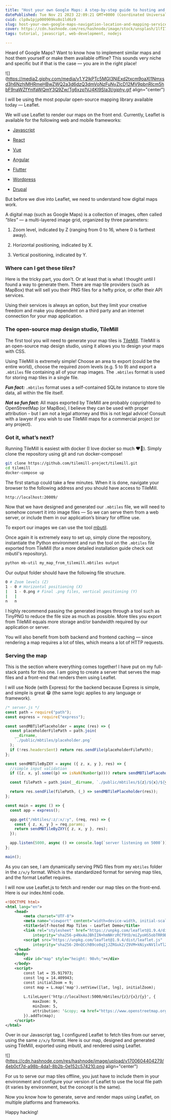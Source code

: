 ```yaml
---
title: "Host your own Google Maps: A step-by-step guide to hosting and serving navigation, location, and mapping services"
datePublished: Tue Nov 21 2023 22:09:21 GMT+0000 (Coordinated Universal Time)
cuid: clp8w1pjp000909ku8o1ld6z9
slug: host-your-own-google-maps-navigation-location-and-mapping-services
cover: https://cdn.hashnode.com/res/hashnode/image/stock/unsplash/1lfI7wkGWZ4/upload/b09a08c2bba2960a0d6d9972d73ec723.jpeg
tags: tutorial, javascript, web-development, nodejs

---
```


Heard of Google Maps? Want to know how to implement similar maps and host them yourself or make them available offline? This sounds very niche and specific but if that is the case — you are in the right place!

![](https://media2.giphy.com/media/v1.Y2lkPTc5MGI3NjExd2txcm9oaXl1Nmxsd3h6NzhlMHRmeHBwZWQ2a3d6dzQ3dmVoNzFuNyZlcD12MV9pbnRlcm5hbF9naWZfYnlfaWQmY3Q9Zw/Tg6xzp1VJ4Kl9SIa3l/giphy.gif align="center")

I will be using the most popular open-source mapping library available today — Leaflet.

We will use Leaflet to render our maps on the front end. Currently, Leaflet is available for the following web and mobile frameworks:

* [Javascript](https://leafletjs.com/)
    
* [React](https://react-leaflet.js.org/)
    
* [Vue](https://vue2-leaflet.netlify.app/)
    
* [Angular](https://github.com/bluehalo/ngx-leaflet)
    
* [Flutter](https://docs.fleaflet.dev/)
    
* [Wordpress](https://wordpress.org/plugins/leaflet-map/)
    
* [Drupal](https://www.drupal.org/project/leaflet)
    

But before we dive into Leaflet, we need to understand how digital maps work.

A digital map (such as Google Maps) is a collection of images, often called *"tiles"* — a multi-layered image grid, organized by three parameters:

1. Zoom level, indicated by Z (ranging from 0 to 16, where 0 is farthest away).
    
2. Horizontal positioning, indicated by X.
    
3. Vertical positioning, indicated by Y.
    

### Where can I get these *tiles*?

Here is the tricky part, you don't. Or at least that is what I thought until I found a way to generate them. There are map tile providers (such as MapBox) that will sell you their PNG files for a hefty price, or offer their API services.

Using their services is always an option, but they limit your creative freedom and make you dependent on a third party and an internet connection for your map application.

### The open-source map design studio, TileMill

The first tool you will need to generate your map tiles is [TileMill](https://github.com/tilemill-project/tilemill). TileMill is an open-source map design studio, using it allows you to design your maps with CSS.

Using TileMill is extremely simple! Choose an area to export (could be the entire world), choose the required zoom levels (e.g. 5 to 9) and export a `.mbtiles` file containing all of your map images. The `.mbtiles` format is used for storing map tiles in a single file.

***Fun fact:*** `.mbtiles` format uses a self-contained SQLite instance to store tile data, all within the file itself.

***Not so fun fact:*** All maps exported by TileMill are probably copyrighted to OpenStreetMap (or MapBox), I believe they can be used with proper attribution - but I am not a legal attorney and this is not legal advice! Consult with a lawyer if you wish to use TileMill maps for a commercial project (or any project).

### Got it, what’s next?

Running TileMill is easiest with docker (I love docker so much ❤️🐳). Simply clone the repository using git and run docker-compose!

```bash
git clone https://github.com/tilemill-project/tilemill.git
cd tilemill
docker-compose up
```

The first startup could take a few minutes. When it is done, navigate your browser to the following address and you should have access to TileMill.

```bash
http://localhost:20009/
```

Now that we have designed and generated our `.mbtiles` file, we will need to somehow convert it into image files — So we can serve them from a web server, or include them in our application’s binary for offline use.

To export our images we can use the tool [mbutil](https://github.com/mapbox/mbutil).

Once again it is extremely easy to set up, simply clone the repository, instantiate the Python environment and run the tool on the `.mbtiles` file exported from TileMill (for a more detailed installation guide check out mbutil's repository).

```bash
python mb-util my_map_from_tilemill.mbtiles output
```

Our output folder should have the following file structure.

```bash
0 # Zoom levels (Z)
1 - 0 # Horizontal positioning (X)
|   1 - 0.png # Final .png files, vertical positioning (Y)
|   |
n   n
```

I highly recommend passing the generated images through a tool such as TinyPNG to reduce the file size as much as possible. More tiles you export from TileMill equals more storage and/or bandwidth required by our application or server.

You will also benefit from both backend and frontend caching — since rendering a map requires a lot of tiles, which means a lot of HTTP requests.

### Serving the map

This is the section where everything comes together! I have put on my full-stack pants for this one. I am going to create a server that serves the map files and a front-end that renders them using Leaflet.

I will use Node (with Express) for the backend because Express is simple, and simple is great 😁 (the same logic applies to any language or framework).

```javascript
/* server.js */
const path = require("path");
const express = require("express");

const sendMBTilePlaceholder = async (res) => {
  const placeholderFilePath = path.join(
    __dirname,
    `./public/mbtiles/placeholder.png`
  );
  if (!res.headersSent) return res.sendFile(placeholderFilePath);
};

const sendMBTileByZXY = async ({ z, x, y }, res) => {
  //simple input validation
  if ([z, x, y].some((p) => isNaN(Number(p)))) return sendMBTilePlaceholder(res);

  const filePath = path.join(__dirname, `./public/mbtiles/${z}/${x}/${y}.png`);

  return res.sendFile(filePath, (_) => sendMBTilePlaceholder(res));
};

const main = async () => {
  const app = express();

  app.get("/mbtiles/:z/:x/:y", (req, res) => {
    const { z, x, y } = req.params;
    return sendMBTileByZXY({ z, x, y }, res);
  });

  app.listen(5000, async () => console.log(`server listening on 5000`));
};

main();
```

As you can see, I am dynamically serving PNG files from my `mbtiles` folder in the `z/x/y` format. Which is the standardized format for serving map tiles, and the format Leaflet requires.

I will now use Leaflet.js to fetch and render our map tiles on the front-end. Here is our index.html code.

```xml
<!DOCTYPE html>
<html lang="en">
    <head>
        <meta charset="UTF-8">
        <meta name="viewport" content="width=device-width, initial-scale=1.0">
        <title>Self-hosted Map Tiles - Leaflet Demo</title>
        <link rel="stylesheet" href="https://unpkg.com/leaflet@1.9.4/dist/leaflet.css"
            integrity="sha256-p4NxAoJBhIIN+hmNHrzRCf9tD/miZyoHS5obTRR9BMY=" crossorigin="" />
        <script src="https://unpkg.com/leaflet@1.9.4/dist/leaflet.js"
            integrity="sha256-20nQCchB9co0qIjJZRGuk2/Z9VM+kNiyxNV1lvTlZBo=" crossorigin=""></script>
    </head>
    <body>
        <div id="map" style="height: 98vh;"></div>
    </body>
    <script>
        const lat = 35.917973;
        const lng = 14.409943;
        const initialZoom = 9;
        const map = L.map('map').setView([lat, lng], initialZoom);
    
        L.tileLayer('http://localhost:5000/mbtiles/{z}/{x}/{y}', {
            maxZoom: 9,
            minZoom: 5,
            attribution: '&copy; <a href="https://www.openstreetmap.org/copyright">OpenStreetMap</a> contributors'
        }).addTo(map);
    </script>
</html>
```

Over in our Javascript tag, I configured Leaflet to fetch tiles from our server, using the same `z/x/y` format. Here is our map, designed and generated using TileMill, exported using mbutil, and rendered using Leaflet.

![](https://cdn.hashnode.com/res/hashnode/image/upload/v1700604404279/4eb0cf7d-a98b-4da1-8b2b-0e152c574210.png align="center")

For us to serve our map tiles offline, you just have to include them in your environment and configure your version of Leaflet to use the local file path (it varies by environment, but the concept is the same).

Now you know how to generate, serve and render maps using Leaflet, on multiple platforms and frameworks.

Happy hacking!